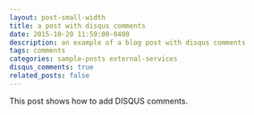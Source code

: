 ```yaml
---
layout: post-small-width
title: a post with disqus comments
date: 2015-10-20 11:59:00-0400
description: an example of a blog post with disqus comments
tags: comments
categories: sample-posts external-services
disqus_comments: true
related_posts: false
---
```


This post shows how to add DISQUS comments.
